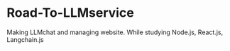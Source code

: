 # Road-To-LLMservice
Making LLMchat and managing website. While studying Node.js, React.js, Langchain.js
